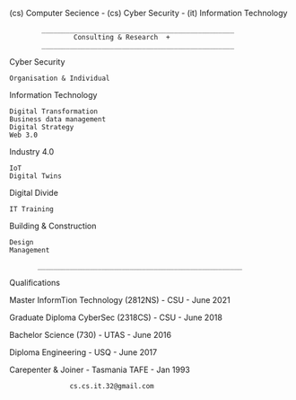 (cs) Computer Secience - (cs) Cyber Security - (it) Information Technology

            ________________________________________________
                    Consulting & Research  +
            ________________________________________________
Cyber Security

    Organisation & Individual
Information Technology

    Digital Transformation 
    Business data management
    Digital Strategy
    Web 3.0
Industry 4.0

    IoT
    Digital Twins
Digital Divide

    IT Training 
Building & Construction

    Design
    Management   
    
           ___________________________________________________
Qualifications

  Master InformTion Technology (2812NS) - CSU -  June 2021
  
  Graduate Diploma CyberSec (2318CS) - CSU -  June 2018
  
  Bachelor Science (730) - UTAS -  June 2016 

  
  Diploma Engineering - USQ -  June 2017
  
  Carepenter & Joiner - Tasmania TAFE -  Jan 1993


                   cs.cs.it.32@gmail.com

